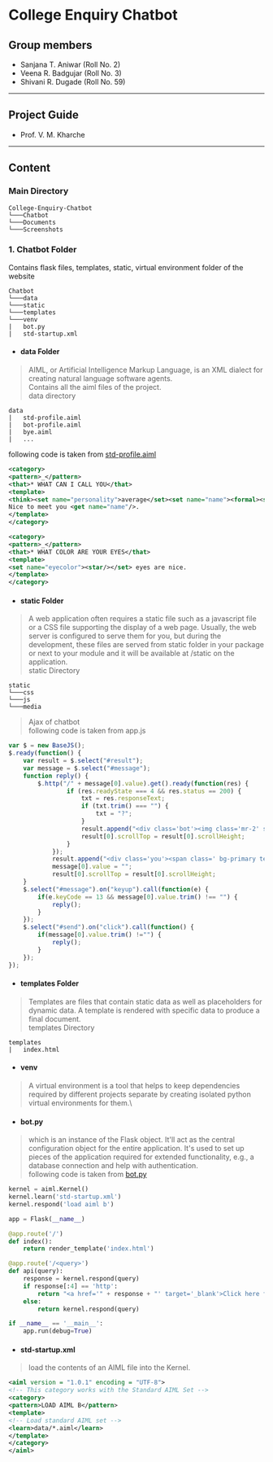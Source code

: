 # College Enquiry Chatbot
## Group members
- Sanjana T. Aniwar (Roll No. 2)
- Veena R. Badgujar (Roll No. 3)
- Shivani R. Dugade (Roll No. 59)
---
## Project Guide
- Prof. V. M. Kharche
---
## Content
### Main Directory
```
College-Enquiry-Chatbot
└───Chatbot
└───Documents
└───Screenshots
```
### 1. Chatbot Folder
Contains flask files, templates, static, virtual environment folder of the website
```
Chatbot
└───data
└───static
└───templates
└───venv
|   bot.py
|   std-startup.xml
```
- #### data Folder
> AIML, or Artificial Intelligence Markup Language, is an XML dialect for creating natural language software agents.\
> Contains all the aiml files of the project.\
> data directory
```
data
|   std-profile.aiml
|   bot-profile.aiml
|   bye.aiml
|   ...
```
following code is taken from [std-profile.aiml](https://github.com/shivanidugade/College-Enquiry-Chatbot/blob/master/Chatbot/data/std-profile.aiml)
```xml
<category>
<pattern>_</pattern>
<that>* WHAT CAN I CALL YOU</that>
<template>
<think><set name="personality">average</set><set name="name"><formal><star/></formal></set></think>
Nice to meet you <get name="name"/>.
</template>
</category>

<category>
<pattern>_</pattern>
<that>* WHAT COLOR ARE YOUR EYES</that>
<template>
<set name="eyecolor"><star/></set> eyes are nice.
</template>
</category>
```
- #### static Folder
> A web application often requires a static file such as a javascript file or a CSS file supporting the display of a web page. Usually, the web server is configured to serve them for you, but during the development, these files are served from static folder in your package or next to your module and it will be available at /static on the application.\
> static Directory
```
static
└───css
└───js
└───media
```
> Ajax of chatbot\
following code is taken from app.js
```javascript
var $ = new BaseJS();
$.ready(function() {
	var result = $.select("#result");
	var message = $.select("#message");
	function reply() {
		$.http("/" + message[0].value).get().ready(function(res) {
				if (res.readyState === 4 && res.status == 200) {
					txt = res.responseText;
					if (txt.trim() === "") {
						txt = "?";
					}
					result.append("<div class='bot'><img class='mr-2' src='/static/media/kgce1.png' style='width: 30px; height: 30px'><span>" + txt + "</span></div>");
					result[0].scrollTop = result[0].scrollHeight;
				}
			});
			result.append("<div class='you'><span class=' bg-primary text-white'>" + message[0].value + "</span></div>");
			message[0].value = "";
			result[0].scrollTop = result[0].scrollHeight;
	}
	$.select("#message").on("keyup").call(function(e) {
		if(e.keyCode == 13 && message[0].value.trim() !== "") {
			reply();
		}
	});
	$.select("#send").on("click").call(function() {
		if(message[0].value.trim() !="") {
			reply();
		}
	});
});
```
- #### templates Folder
> Templates are files that contain static data as well as placeholders for dynamic data. A template is rendered with specific data to produce a final document.\
> templates Directory
```
templates
|   index.html
```
- #### venv
>A virtual environment is a tool that helps to keep dependencies required by different projects separate by creating isolated python virtual environments for them.\
- #### bot.py
> which is an instance of the Flask object. It'll act as the central configuration object for the entire application. It's used to set up pieces of the application required for extended functionality, e.g., a database connection and help with authentication.\
following code is taken from [bot.py](https://github.com/shivanidugade/College-Enquiry-Chatbot/blob/master/Chatbot/bot.py)
```python
kernel = aiml.Kernel()
kernel.learn('std-startup.xml')
kernel.respond('load aiml b')

app = Flask(__name__)

@app.route('/')
def index():
	return render_template('index.html')

@app.route('/<query>')
def api(query):
	response = kernel.respond(query)
	if response[:4] == 'http':
		return "<a href='" + response + "' target='_blank'>Click here for more info</a>"
	else:
		return kernel.respond(query)

if __name__ == '__main__':
	app.run(debug=True)
```
- #### std-startup.xml
> load the contents of an AIML file into the Kernel.
```xml
<aiml version = "1.0.1" encoding = "UTF-8">
<!-- This category works with the Standard AIML Set -->
<category>
<pattern>LOAD AIML B</pattern>
<template>
<!-- Load standard AIML set -->
<learn>data/*.aiml</learn>
</template>
</category>
</aiml>
```
